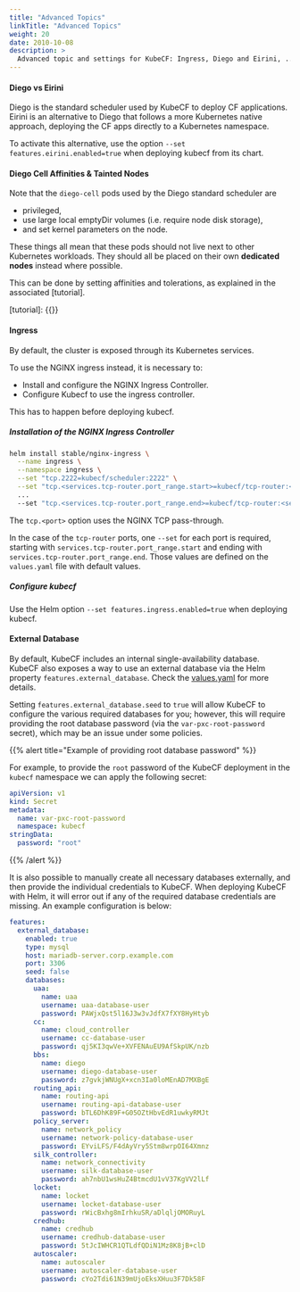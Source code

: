```yaml
---
title: "Advanced Topics"
linkTitle: "Advanced Topics"
weight: 20
date: 2010-10-08
description: >
  Advanced topic and settings for KubeCF: Ingress, Diego and Eirini, ...
---
```


#### Diego vs Eirini

Diego is the standard scheduler used by KubeCF to deploy CF
applications. Eirini is an alternative to Diego that follows a more
Kubernetes native approach, deploying the CF apps directly to a
Kubernetes namespace.

To activate this alternative, use the option
`--set features.eirini.enabled=true` when deploying kubecf from its chart.

#### Diego Cell Affinities & Tainted Nodes

Note that the `diego-cell` pods used by the Diego standard scheduler
are

  - privileged,
  - use large local emptyDir volumes (i.e. require node disk storage),
  - and set kernel parameters on the node.

These things all mean that these pods should not live next to other
Kubernetes workloads. They should all be placed on their own
__dedicated nodes__ instead where possible.

This can be done by setting affinities and tolerations, as explained in
the associated [tutorial].

[tutorial]: {{<ref affinities-and-tolerations>}}

#### Ingress

By default, the cluster is exposed through its Kubernetes services.

To use the NGINX ingress instead, it is necessary to:

- Install and configure the NGINX Ingress Controller.
- Configure Kubecf to use the ingress controller.

This has to happen before deploying kubecf.

##### Installation of the NGINX Ingress Controller

```sh
helm install stable/nginx-ingress \
  --name ingress \
  --namespace ingress \
  --set "tcp.2222=kubecf/scheduler:2222" \
  --set "tcp.<services.tcp-router.port_range.start>=kubecf/tcp-router:<services.tcp-router.port_range.start>" \
  ...
  --set "tcp.<services.tcp-router.port_range.end>=kubecf/tcp-router:<services.tcp-router.port_range.end>"
```

The `tcp.<port>` option uses the NGINX TCP pass-through.

In the case of the `tcp-router` ports, one `--set` for each port is required, starting with
`services.tcp-router.port_range.start` and ending with `services.tcp-router.port_range.end`. Those
values are defined on the `values.yaml` file with default values.

##### Configure kubecf

Use the Helm option `--set features.ingress.enabled=true` when
deploying kubecf.

#### External Database

By default, KubeCF includes an internal single-availability database. KubeCF
also exposes a way to use an external database via the Helm property
`features.external_database`. Check the [values.yaml](https://github.com/cloudfoundry-incubator/kubecf/blob/master/chart/values.yaml#L374) for more details.

Setting `features.external_database.seed` to `true` will allow KubeCF to
configure the various required databases for you; however, this will require
providing the root database password (via the `var-pxc-root-password` secret),
which may be an issue under some policies.

{{% alert title="Example of providing root database password" %}}

For example, to provide the `root` password of the KubeCF deployment in the `kubecf` namespace we can apply the following secret:

```yaml
apiVersion: v1
kind: Secret
metadata:
  name: var-pxc-root-password
  namespace: kubecf
stringData:
  password: "root"
```

{{% /alert %}}

It is also possible to manually create all necessary databases externally, and
then provide the individual credentials to KubeCF.  When deploying KubeCF with
Helm, it will error out if any of the required database credentials are missing.
An example configuration is below:

```yaml
features:
  external_database:
    enabled: true
    type: mysql
    host: mariadb-server.corp.example.com
    port: 3306
    seed: false
    databases:
      uaa:
        name: uaa
        username: uaa-database-user
        password: PAWjxQst5l16J3w3vJdfX7fXY8HyHtyb
      cc:
        name: cloud_controller
        username: cc-database-user
        password: qj5KI3qwVe+XVFENAuEU9AfSkpUK/nzb
      bbs:
        name: diego
        username: diego-database-user
        password: z7gvkjWNUgX+xcn3Ia0loMEnAD7MXBgE
      routing_api:
        name: routing-api
        username: routing-api-database-user
        password: bTL6DhK89F+G05OZtHbvEdR1uwkyRMJt
      policy_server:
        name: network_policy
        username: network-policy-database-user
        password: EYviLFS/F4dAyVry5Stm8wrpOI64Xmnz
      silk_controller:
        name: network_connectivity
        username: silk-database-user
        password: ah7nbU1wsHuZ4BtmcdU1vV37KgVV2lLf
      locket:
        name: locket
        username: locket-database-user
        password: rWicBxhg8mIrhkuSR/aDlqljOMORuyL
      credhub:
        name: credhub
        username: credhub-database-user
        password: 5tJcIWHCR1QTLdfQDiN1Mz8K8jB+clD
      autoscaler:
        name: autoscaler
        username: autoscaler-database-user
        password: cYo2Tdi61N39mUjoEksXHuu3F7Dk58F
```
